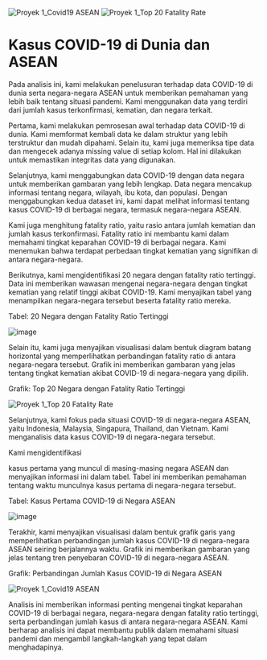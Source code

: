 ![Proyek 1_Covid19 ASEAN](https://github.com/grryts/COVID-19-di-Dunia-dan-ASEAN/assets/135938602/b4ea05dd-06ba-47b3-8643-b7303b491b8f)
![Proyek 1_Top 20 Fatality Rate](https://github.com/grryts/COVID-19-di-Dunia-dan-ASEAN/assets/135938602/efe8bfd6-6a0f-41f9-9074-59aea46d749b)
# Kasus COVID-19 di Dunia dan ASEAN

Pada analisis ini, kami melakukan penelusuran terhadap data COVID-19 di dunia serta negara-negara ASEAN untuk memberikan pemahaman yang lebih baik tentang situasi pandemi. Kami menggunakan data yang terdiri dari jumlah kasus terkonfirmasi, kematian, dan negara terkait.

Pertama, kami melakukan pemrosesan awal terhadap data COVID-19 di dunia. Kami memformat kembali data ke dalam struktur yang lebih terstruktur dan mudah dipahami. Selain itu, kami juga memeriksa tipe data dan mengecek adanya missing value di setiap kolom. Hal ini dilakukan untuk memastikan integritas data yang digunakan.

Selanjutnya, kami menggabungkan data COVID-19 dengan data negara untuk memberikan gambaran yang lebih lengkap. Data negara mencakup informasi tentang negara, wilayah, ibu kota, dan populasi. Dengan menggabungkan kedua dataset ini, kami dapat melihat informasi tentang kasus COVID-19 di berbagai negara, termasuk negara-negara ASEAN.

Kami juga menghitung fatality ratio, yaitu rasio antara jumlah kematian dan jumlah kasus terkonfirmasi. Fatality ratio ini membantu kami dalam memahami tingkat keparahan COVID-19 di berbagai negara. Kami menemukan bahwa terdapat perbedaan tingkat kematian yang signifikan di antara negara-negara.

Berikutnya, kami mengidentifikasi 20 negara dengan fatality ratio tertinggi. Data ini memberikan wawasan mengenai negara-negara dengan tingkat kematian yang relatif tinggi akibat COVID-19. Kami menyajikan tabel yang menampilkan negara-negara tersebut beserta fatality ratio mereka.

Tabel: 20 Negara dengan Fatality Ratio Tertinggi

![image](https://github.com/grryts/COVID-19-di-Dunia-dan-ASEAN/assets/135938602/04a4bfe8-fd6a-40ed-9293-20d7833911a0)


Selain itu, kami juga menyajikan visualisasi dalam bentuk diagram batang horizontal yang memperlihatkan perbandingan fatality ratio di antara negara-negara tersebut. Grafik ini memberikan gambaran yang jelas tentang tingkat kematian akibat COVID-19 di negara-negara yang dipilih.

Grafik: Top 20 Negara dengan Fatality Ratio Tertinggi

![Proyek 1_Top 20 Fatality Rate](https://github.com/grryts/COVID-19-di-Dunia-dan-ASEAN/assets/135938602/100bb9c2-6776-4ff5-a535-dcc2e03e4505)

Selanjutnya, kami fokus pada situasi COVID-19 di negara-negara ASEAN, yaitu Indonesia, Malaysia, Singapura, Thailand, dan Vietnam. Kami menganalisis data kasus COVID-19 di negara-negara tersebut.

Kami mengidentifikasi 

 kasus pertama yang muncul di masing-masing negara ASEAN dan menyajikan informasi ini dalam tabel. Tabel ini memberikan pemahaman tentang waktu munculnya kasus pertama di negara-negara tersebut.

Tabel: Kasus Pertama COVID-19 di Negara ASEAN

![image](https://github.com/grryts/COVID-19-di-Dunia-dan-ASEAN/assets/135938602/d3f6ac8f-e0bd-428c-a6fd-18ce0d2b1598)


Terakhir, kami menyajikan visualisasi dalam bentuk grafik garis yang memperlihatkan perbandingan jumlah kasus COVID-19 di negara-negara ASEAN seiring berjalannya
waktu. Grafik ini memberikan gambaran yang jelas tentang tren penyebaran COVID-19 di negara-negara ASEAN.

Grafik: Perbandingan Jumlah Kasus COVID-19 di Negara ASEAN

![Proyek 1_Covid19 ASEAN](https://github.com/grryts/COVID-19-di-Dunia-dan-ASEAN/assets/135938602/070442fe-5611-4c99-8b0c-57fd40245bb5)

Analisis ini memberikan informasi penting mengenai tingkat keparahan COVID-19 di berbagai negara, negara-negara dengan fatality ratio tertinggi, serta perbandingan jumlah kasus di antara negara-negara ASEAN. Kami berharap analisis ini dapat membantu publik dalam memahami situasi pandemi dan mengambil langkah-langkah yang tepat dalam menghadapinya.
